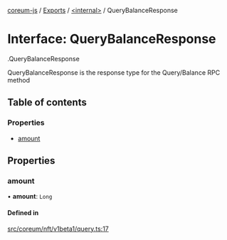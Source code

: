 [coreum-js](../README.md) / [Exports](../modules.md) / [<internal\>](../modules/internal_.md) / QueryBalanceResponse

# Interface: QueryBalanceResponse

[<internal>](../modules/internal_.md).QueryBalanceResponse

QueryBalanceResponse is the response type for the Query/Balance RPC method

## Table of contents

### Properties

- [amount](internal_.QueryBalanceResponse.md#amount)

## Properties

### amount

• **amount**: `Long`

#### Defined in

[src/coreum/nft/v1beta1/query.ts:17](https://github.com/PyramydLabs/coreum-js/blob/37d165f/src/coreum/nft/v1beta1/query.ts#L17)
